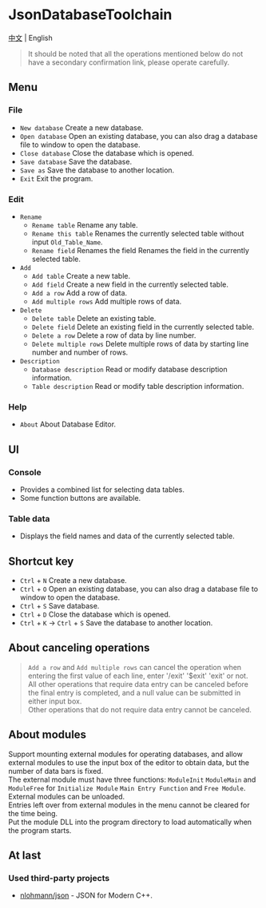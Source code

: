 # JsonDatabaseToolchain

[中文](http://www.github.com/Coder33485/JsonDatabaseToolchain/blob/master/README-zh.md) | English

> It should be noted that all the operations mentioned below do not have a secondary confirmation link, please operate carefully.

## Menu

### File

- `New database` Create a new database.
- `Open database` Open an existing database, you can also drag a database file to window to open the database.
- `Close database` Close the database which is opened.
- `Save database` Save the database.
- `Save as` Save the database to another location.
- `Exit` Exit the program.

### Edit

- `Rename` 
    - `Rename table` Rename any table.
    - `Rename this table` Renames the currently selected table without input `Old_Table_Name`.
    - `Rename field` Renames the field Renames the field in the currently selected table.
- `Add`
    - `Add table` Create a new table.
    - `Add field` Create a new field in the currently selected table.
    - `Add a row` Add a row of data.
    - `Add multiple rows` Add multiple rows of data.
- `Delete`
    - `Delete table` Delete an existing table.
    - `Delete field` Delete an existing field in the currently selected table.
    - `Delete a row` Delete a row of data by line number.
    - `Delete multiple rows` Delete multiple rows of data by starting line number and number of rows.
- `Description`
    - `Database description` Read or modify database description information.
    - `Table description` Read or modify table description information.

### Help

- `About` About Database Editor.

## UI

### Console

- Provides a combined list for selecting data tables.
- Some function buttons are available.

### Table data

- Displays the field names and data of the currently selected table.

## Shortcut key

- `Ctrl` + `N` Create a new database.
- `Ctrl` + `O` Open an existing database, you can also drag a database file to window to open the database.
- `Ctrl` + `S` Save database.
- `Ctrl` + `D` Close the database which is opened.
- `Ctrl` + `K` -> `Ctrl` + `S` Save the database to another location.

## About canceling operations

> `Add a row` and `Add multiple rows` can cancel the operation when entering the first value of each line, enter '/exit' '$exit' 'exit' or not. <br/>
> All other operations that require data entry can be canceled before the final entry is completed, and a null value can be submitted in either input box. <br/>
> Other operations that do not require data entry cannot be canceled.

## About modules

Support mounting external modules for operating databases, and allow external modules to use the input box of the editor to obtain data, but the number of data bars is fixed. <br/>
The external module must have three functions: `ModuleInit` `ModuleMain` and `ModuleFree` for `Initialize Module` `Main Entry Function` and `Free Module`. <br/>
External modules can be unloaded. <br/>
Entries left over from external modules in the menu cannot be cleared for the time being. <br/>
Put the module DLL into the program directory to load automatically when the program starts.

## At last

### Used third-party projects

- [nlohmann/json](https://github.com/nlohmann/json) - JSON for Modern C++.